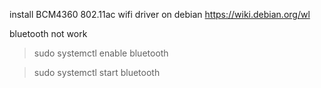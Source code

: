 install BCM4360 802.11ac wifi driver on debian 
https://wiki.debian.org/wl

bluetooth not work
> sudo systemctl enable bluetooth

> sudo systemctl start bluetooth
